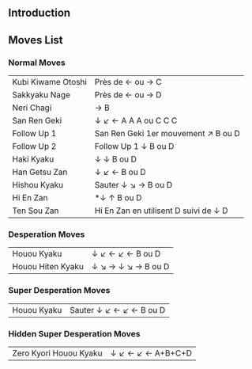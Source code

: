 ## Introduction

## Moves List

### Normal Moves

|                    |                                       |
|--------------------|---------------------------------------|
| Kubi Kiwame Otoshi | Près de ← ou → C                      |
| Sakkyaku Nage      | Près de ← ou → D                      |
| Neri Chagi         | → B                                   |
| San Ren Geki       | ↓ ↙ ← A A A ou C C C                  |
| Follow Up 1        | San Ren Geki 1er mouvement ↗ B ou D   |
| Follow Up 2        | Follow Up 1 ↓ B ou D                  |
| Haki Kyaku         | ↓ ↓ B ou D                            |
| Han Getsu Zan      | ↓ ↙ ← B ou D                          |
| Hishou Kyaku       | Sauter ↓ ↘ → B ou D                   |
| Hi En Zan          | \*↓ ↑ B ou D                          |
| Ten Sou Zan        | Hi En Zan en utilisent D suivi de ↓ D |

### Desperation Moves

|                   |                    |
|-------------------|--------------------|
| Houou Kyaku       | ↓ ↙ ← ↙ ← B ou D   |
| Houou Hiten Kyaku | ↓ ↘ → ↓ ↘ → B ou D |

### Super Desperation Moves

|             |                         |
|-------------|-------------------------|
| Houou Kyaku | Sauter ↓ ↙ ← ↙ ← B ou D |

### Hidden Super Desperation Moves

|                        |                   |
|------------------------|-------------------|
| Zero Kyori Houou Kyaku | ↓ ↙ ← ↙ ← A+B+C+D |
